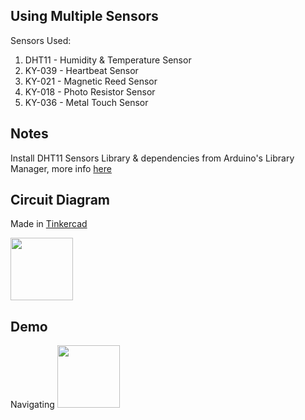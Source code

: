 ## Using Multiple Sensors

Sensors Used:
1) DHT11 - Humidity & Temperature Sensor
2) KY-039 - Heartbeat Sensor
3) KY-021 - Magnetic Reed Sensor
4) KY-018 - Photo Resistor Sensor
5) KY-036 - Metal Touch Sensor

## Notes

Install DHT11 Sensors Library & dependencies from Arduino's Library Manager, more info [here](https://github.com/adafruit/DHT-sensor-library)


## Circuit Diagram

Made in [Tinkercad](https://www.tinkercad.com)

<img src="" width="100">

## Demo

Navigating 
<img src="1. Navigating LCD Pages.gif" width="100">
